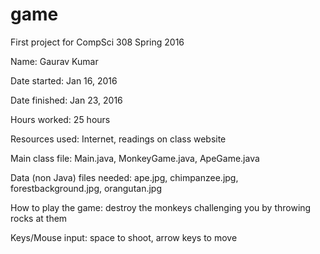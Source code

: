 # game
First project for CompSci 308 Spring 2016

Name: Gaurav Kumar

Date started: Jan 16, 2016

Date finished: Jan 23, 2016

Hours worked: 25 hours

Resources used: Internet, readings on class website

Main class file: Main.java, MonkeyGame.java, ApeGame.java

Data (non Java) files needed: ape.jpg, chimpanzee.jpg, forestbackground.jpg, orangutan.jpg

How to play the game: destroy the monkeys challenging you by throwing rocks at them

Keys/Mouse input: space to shoot, arrow keys to move

